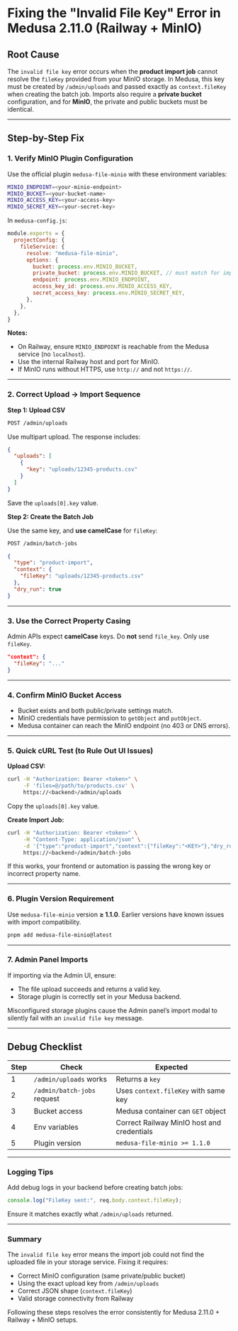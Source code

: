 # Fixing the "Invalid File Key" Error in Medusa 2.11.0 (Railway + MinIO)

## Root Cause

The `invalid file key` error occurs when the **product import job** cannot resolve the `fileKey` provided from your MinIO storage. In Medusa, this key must be created by `/admin/uploads` and passed exactly as `context.fileKey` when creating the batch job. Imports also require a **private bucket** configuration, and for **MinIO**, the private and public buckets must be identical.

---

## Step-by-Step Fix

### 1. Verify MinIO Plugin Configuration

Use the official plugin `medusa-file-minio` with these environment variables:

```bash
MINIO_ENDPOINT=<your-minio-endpoint>
MINIO_BUCKET=<your-bucket-name>
MINIO_ACCESS_KEY=<your-access-key>
MINIO_SECRET_KEY=<your-secret-key>
```

In `medusa-config.js`:

```js
module.exports = {
  projectConfig: {
    fileService: {
      resolve: "medusa-file-minio",
      options: {
        bucket: process.env.MINIO_BUCKET,
        private_bucket: process.env.MINIO_BUCKET, // must match for imports
        endpoint: process.env.MINIO_ENDPOINT,
        access_key_id: process.env.MINIO_ACCESS_KEY,
        secret_access_key: process.env.MINIO_SECRET_KEY,
      },
    },
  },
}
```

**Notes:**
- On Railway, ensure `MINIO_ENDPOINT` is reachable from the Medusa service (no `localhost`).
- Use the internal Railway host and port for MinIO.
- If MinIO runs without HTTPS, use `http://` and not `https://`.

---

### 2. Correct Upload → Import Sequence

**Step 1: Upload CSV**

```bash
POST /admin/uploads
```

Use multipart upload. The response includes:

```json
{
  "uploads": [
    {
      "key": "uploads/12345-products.csv"
    }
  ]
}
```

Save the `uploads[0].key` value.

**Step 2: Create the Batch Job**

Use the same key, and **use camelCase** for `fileKey`:

```bash
POST /admin/batch-jobs
```

```json
{
  "type": "product-import",
  "context": {
    "fileKey": "uploads/12345-products.csv"
  },
  "dry_run": true
}
```

---

### 3. Use the Correct Property Casing

Admin APIs expect **camelCase** keys. Do **not** send `file_key`. Only use `fileKey`.

```json
"context": {
  "fileKey": "..."
}
```

---

### 4. Confirm MinIO Bucket Access

- Bucket exists and both public/private settings match.
- MinIO credentials have permission to `getObject` and `putObject`.
- Medusa container can reach the MinIO endpoint (no 403 or DNS errors).

---

### 5. Quick cURL Test (to Rule Out UI Issues)

**Upload CSV:**

```bash
curl -H "Authorization: Bearer <token>" \
     -F 'files=@/path/to/products.csv' \
     https://<backend>/admin/uploads
```

Copy the `uploads[0].key` value.

**Create Import Job:**

```bash
curl -H "Authorization: Bearer <token>" \
     -H "Content-Type: application/json" \
     -d '{"type":"product-import","context":{"fileKey":"<KEY>"},"dry_run":true}' \
     https://<backend>/admin/batch-jobs
```

If this works, your frontend or automation is passing the wrong key or incorrect property name.

---

### 6. Plugin Version Requirement

Use `medusa-file-minio` version **≥ 1.1.0**. Earlier versions have known issues with import compatibility.

```bash
pnpm add medusa-file-minio@latest
```

---

### 7. Admin Panel Imports

If importing via the Admin UI, ensure:
- The file upload succeeds and returns a valid key.
- Storage plugin is correctly set in your Medusa backend.

Misconfigured storage plugins cause the Admin panel’s import modal to silently fail with an `invalid file key` message.

---

## Debug Checklist

| Step | Check | Expected |
|------|--------|-----------|
| 1 | `/admin/uploads` works | Returns a `key` |
| 2 | `/admin/batch-jobs` request | Uses `context.fileKey` with same key |
| 3 | Bucket access | Medusa container can `GET` object |
| 4 | Env variables | Correct Railway MinIO host and credentials |
| 5 | Plugin version | `medusa-file-minio >= 1.1.0` |

---

### Logging Tips

Add debug logs in your backend before creating batch jobs:

```js
console.log("FileKey sent:", req.body.context.fileKey);
```

Ensure it matches exactly what `/admin/uploads` returned.

---

### Summary

The `invalid file key` error means the import job could not find the uploaded file in your storage service. Fixing it requires:
- Correct MinIO configuration (same private/public bucket)
- Using the exact upload key from `/admin/uploads`
- Correct JSON shape (`context.fileKey`)
- Valid storage connectivity from Railway

Following these steps resolves the error consistently for Medusa 2.11.0 + Railway + MinIO setups.

